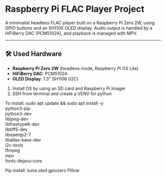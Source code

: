 # Raspberry Pi FLAC Player Project

A minimalist headless FLAC player built on a Raspberry Pi Zero 2W, using GPIO buttons and an SH1106 OLED display. Audio output is handled by a HiFiBerry DAC (PCM5102A), and playback is managed with MPV.

---

## 🛠️ Used Hardware

- **Raspberry Pi Zero 2W** (headless mode, Raspberry Pi OS Lite)
- **HiFiBerry DAC**: PCM5102A
- **OLED Display**: 1.3" SH1106 (I2C)

1. Install OS by using an SD card and Raspberry Pi Imager
2. SSH from terminal and create a VENV for python

To install:
sudo apt update && sudo apt install -y \
  python3-pip \
  python3-dev \
  libjpeg-dev \
  libfreetype6-dev \
  libtiff5-dev \
  libopenjp2-7 \
  libatlas-base-dev \
  i2c-tools \
  ffmpeg \
  mpv \
  fonts-dejavu-core


Pip install:
luma.oled
gpiozero
Pillow



